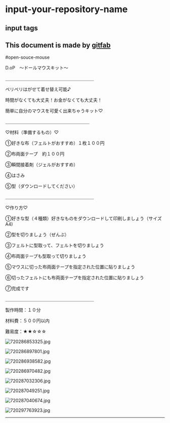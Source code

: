 # input-your-repository-name
## input tags
This document is made by [gitfab](http://gitfab.org)
---
#open-souce-mouse

D.oP　〜ドールマウスキット〜

＿＿＿＿＿＿＿＿＿＿＿＿＿＿＿＿＿＿＿＿

ペリペリはがせて着せ替え可能♪

時間がなくても大丈夫！お金がなくても大丈夫！

簡単に自分のマウスを可愛く出来ちゃうキット♡


＿＿＿＿＿＿＿＿＿＿＿＿＿＿＿＿＿＿＿

♡材料（準備するもの）♡



①好きな布（フェルトがおすすめ）１枚１００円

②布両面テープ　約１００円

③瞬間接着剤（ジェルがおすすめ）

④はさみ

⑤型（ダウンロードしてください）


＿＿＿＿＿＿＿＿＿＿＿＿＿＿＿＿＿＿＿＿

♡作り方♡



①好きな型（４種類）好きなものをダウンロードして印刷しましょう（サイズA4)

②型を切りましょう（ぜんぶ）

③フェルトに型取って、フェルトを切りましょう

④布両面テープも型取って切りましょう

⑤マウスに切った布両面テープを指定された位置に貼りましょう

⑥切ったフェルトにも布両面テープを指定された位置に貼りましょう

⑦完成です


＿＿＿＿＿＿＿＿＿＿＿＿＿＿＿＿＿＿＿＿

製作時間：１０分

材料費：５００円以内

難易度：★★☆☆☆


![720286853325.jpg](https://raw.github.com/sumiumi718/input-your-repository-name/master/gitfab/resources/720286853325.jpg)

![720286897801.jpg](https://raw.github.com/sumiumi718/input-your-repository-name/master/gitfab/resources/720286897801.jpg)

![720286938582.jpg](https://raw.github.com/sumiumi718/input-your-repository-name/master/gitfab/resources/720286938582.jpg)

![720286970482.jpg](https://raw.github.com/sumiumi718/input-your-repository-name/master/gitfab/resources/720286970482.jpg)

![720287032306.jpg](https://raw.github.com/sumiumi718/input-your-repository-name/master/gitfab/resources/720287032306.jpg)

![720287049251.jpg](https://raw.github.com/sumiumi718/input-your-repository-name/master/gitfab/resources/720287049251.jpg)

![720287040674.jpg](https://raw.github.com/sumiumi718/input-your-repository-name/master/gitfab/resources/720287040674.jpg)

![720297763923.jpg](https://raw.github.com/sumiumi718/input-your-repository-name/master/gitfab/resources/720297763923.jpg)









---
